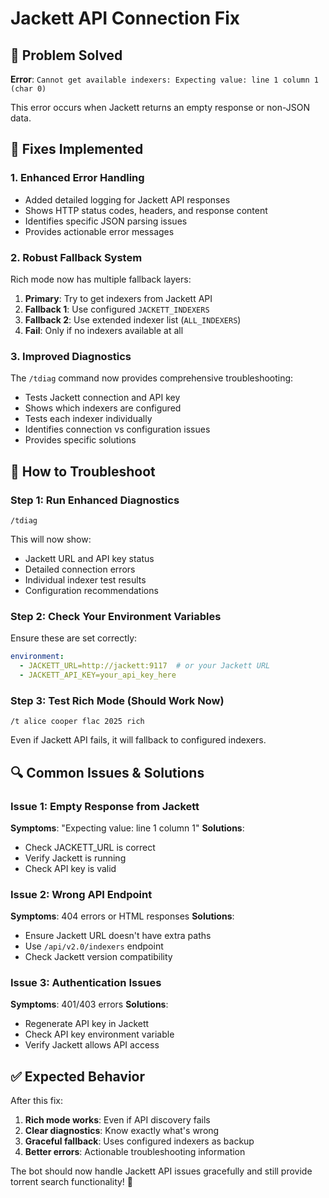 # Jackett API Connection Fix

## 🎯 Problem Solved
**Error**: `Cannot get available indexers: Expecting value: line 1 column 1 (char 0)`

This error occurs when Jackett returns an empty response or non-JSON data.

## 🔧 Fixes Implemented

### 1. **Enhanced Error Handling**
- Added detailed logging for Jackett API responses
- Shows HTTP status codes, headers, and response content
- Identifies specific JSON parsing issues
- Provides actionable error messages

### 2. **Robust Fallback System**
Rich mode now has multiple fallback layers:
1. **Primary**: Try to get indexers from Jackett API
2. **Fallback 1**: Use configured `JACKETT_INDEXERS` 
3. **Fallback 2**: Use extended indexer list (`ALL_INDEXERS`)
4. **Fail**: Only if no indexers available at all

### 3. **Improved Diagnostics**
The `/tdiag` command now provides comprehensive troubleshooting:
- Tests Jackett connection and API key
- Shows which indexers are configured
- Tests each indexer individually
- Identifies connection vs configuration issues
- Provides specific solutions

## 🚀 How to Troubleshoot

### Step 1: Run Enhanced Diagnostics
```
/tdiag
```
This will now show:
- Jackett URL and API key status
- Detailed connection errors
- Individual indexer test results
- Configuration recommendations

### Step 2: Check Your Environment Variables
Ensure these are set correctly:
```yaml
environment:
  - JACKETT_URL=http://jackett:9117  # or your Jackett URL
  - JACKETT_API_KEY=your_api_key_here
```

### Step 3: Test Rich Mode (Should Work Now)
```
/t alice cooper flac 2025 rich
```
Even if Jackett API fails, it will fallback to configured indexers.

## 🔍 Common Issues & Solutions

### Issue 1: Empty Response from Jackett
**Symptoms**: "Expecting value: line 1 column 1"
**Solutions**: 
- Check JACKETT_URL is correct
- Verify Jackett is running
- Check API key is valid

### Issue 2: Wrong API Endpoint
**Symptoms**: 404 errors or HTML responses
**Solutions**:
- Ensure Jackett URL doesn't have extra paths
- Use `/api/v2.0/indexers` endpoint
- Check Jackett version compatibility

### Issue 3: Authentication Issues
**Symptoms**: 401/403 errors
**Solutions**:
- Regenerate API key in Jackett
- Check API key environment variable
- Verify Jackett allows API access

## ✅ Expected Behavior

After this fix:
1. **Rich mode works**: Even if API discovery fails
2. **Clear diagnostics**: Know exactly what's wrong
3. **Graceful fallback**: Uses configured indexers as backup
4. **Better errors**: Actionable troubleshooting information

The bot should now handle Jackett API issues gracefully and still provide torrent search functionality! 🎯

